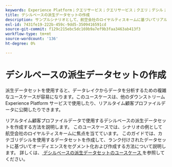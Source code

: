 ```yaml
---
keywords: Experience Platform；クエリサービス；クエリサービス；クエリ；デシル；派生データセット；
title: デシルベースの派生データセットの作成
description: サンプルシナリオとして、航空会社のロイヤルティスキームに基づいてリアルタイム顧客プロファイルデータで使用する、デシルベースの派生データセットを作成する方法を説明します。
exl-id: 7431fe19-222b-459c-9dd5-3509416591cd
source-git-commit: f129c215ebc5dc169b9a7ef9b3faa3463ab413f3
workflow-type: tm+mt
source-wordcount: '136'
ht-degree: 0%

---
```


# デシルベースの派生データセットの作成

派生データセットを使用すると、データレイクからデータを分析するための複雑なユースケースが容易になります。このユースケースは、他のダウンストリーム Experience Platform サービスで使用したり、リアルタイム顧客プロファイルデータに公開したりできます。

リアルタイム顧客プロファイルデータで使用するデシルベースの派生データセットを作成する方法を説明します。 このユースケースでは、シナリオの例として航空会社のロイヤルティスキームに焦点を当てています。 このガイドでは、カテゴリデシルを使用するデータセットを作成して、ランク付けされたデータセットに基づいてオーディエンスをセグメント化および作成する方法について説明します。 詳しくは、[ デシルベースの派生データセットのユースケース ](../../use-cases/deciles-use-case.md) を参照してください。
